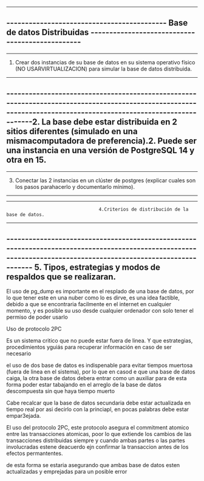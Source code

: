 ----------------------------------------------------------------------------------------------------------------------------------------------------------------
-------------------------------------------                     Base de datos Distribuidas                      ------------------------------------------------
----------------------------------------------------------------------------------------------------------------------------------------------------------------



----------------------------------------------------------------------------------------------------------------------------------------------------------------
1. Crear dos instancias de su base de datos en su sistema operativo físico (NO USARVIRTUALIZACION) para simular la base de datos distribuida.
----------------------------------------------------------------------------------------------------------------------------------------------------------------




----------------------------------------------------------------------------------------------------------------------------------------------------------------2. La   base   debe   estar   distribuida   en   2   sitios   diferentes   (simulado   en   una   mismacomputadora de preferencia).2. Puede ser una instancia en una versión de PostgreSQL 14 y otra en 15.
----------------------------------------------------------------------------------------------------------------------------------------------------------------



----------------------------------------------------------------------------------------------------------------------------------------------------------------
3. Conectar las 2 instancias en un clúster de postgres (explicar cuales son los pasos parahacerlo y documentarlo mínimo).
----------------------------------------------------------------------------------------------------------------------------------------------------------------




----------------------------------------------------------------------------------------------------------------------------------------------------------------
                                      4.Criterios de distribución de la base de datos.
----------------------------------------------------------------------------------------------------------------------------------------------------------------



----------------------------------------------------------------------------------------------------------------------------------------------------------------                                        5. Tipos, estrategias y modos de respaldos que se realizaran. 
----------------------------------------------------------------------------------------------------------------------------------------------------------------

El uso de pg_dump es importante en el resplado de una base de datos, por lo que tener este en una nuber como lo es dirve, es una idea factible, debido a que se encontraria facilmente en el internet en cualquier momento, y es posible su uso desde cualquier ordenador con solo tener el permiso de poder usarlo



Uso de protocolo 2PC




Es un sistema critico que no puede estar fuera de linea. Y que estrategias, procedimientos yguiás para recuperar información en caso de ser necesario


el uso de dos base de datos es indispenable para evitar tiempos muertosa (fuera de linea en el sistema), por lo que en casod e que una base de datos caiga, la otra base de datos debera entrar como un  auxiliar para de esta forma poder estar tabajando en el arreglo de la base de datos descompuesta sin que haya tiempo muerto

Cabe recalcar que la base de datos secundaria debe estar actualizada en tiempo real por asi decirlo con la princiapl, en pocas palabras debe estar empar3ejada.

El uso del protocolo 2PC, este protocolo asegura el commitment atomico entre las transacciones atomicas, poor lo que extiende los cambios de las transacciones distribuidas siempre y cuando ambas partes o las partes involucradas estene deacuerdo ejn confirmar la transaccion antes de los efectos permantentes.

de esta forma se estaria asegurando que ambas base de datos esten actualizadas y emprejadas para un posible error

